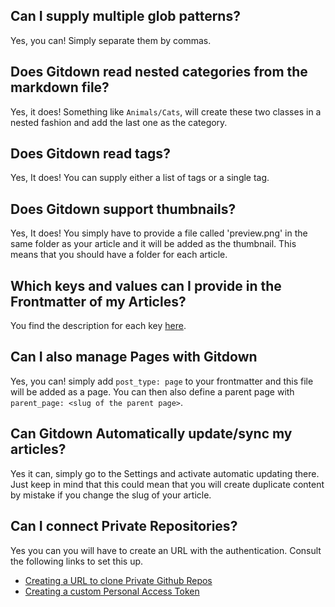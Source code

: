 ## Can I supply multiple glob patterns?

Yes, you can! Simply separate them by commas.

## Does Gitdown read nested categories from the markdown file?

Yes, it does! Something like `Animals/Cats`, will create these two classes in a nested fashion and add the last one as the category.

## Does Gitdown read tags?

Yes, It does! You can supply either a list of tags or a single tag.

## Does Gitdown support thumbnails?

Yes, It does! You simply have to provide a file called 'preview.png' in the same folder as your article and it will be added as the thumbnail. This means that you should have a folder for each article.

## Which keys and values can I provide in the Frontmatter of my Articles?

You find the description for each key [here](keys.md).

## Can I also manage Pages with Gitdown

Yes, you can! simply add `post_type: page` to your frontmatter and this file will be added as a page. You can then also define a parent page with `parent_page: <slug of the parent page>`.

## Can Gitdown Automatically update/sync my articles?

Yes it can, simply go to the Settings and activate automatic updating there. Just keep in mind that this could mean that you will create duplicate content by mistake if you change the slug of your article.

## Can I connect Private Repositories?

Yes you can you will have to create an URL with the authentication. Consult the following links to set this up.

- [Creating a URL to clone Private Github Repos](https://stackoverflow.com/questions/22755268/clone-a-private-repo-of-github-with-username-and-password)
- [Creating a custom Personal Access Token](https://docs.github.com/de/authentication/keeping-your-account-and-data-secure/creating-a-personal-access-token)